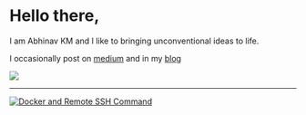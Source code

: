 # Hello there,

I am Abhinav KM and I like to bringing unconventional ideas to life.

I occasionally post on [medium](https://medium.com/@angstycoder101) and in my [blog](https://abhinavkm.notion.site/)

![](https://stackoverflow-card.vercel.app/?userID=11323371&theme=dracula)

---
[![Docker and Remote SSH Command](https://github.com/blacksmithop/blacksmithop/actions/workflows/docker-build-deploy.yml/badge.svg)](https://github.com/blacksmithop/blacksmithop/actions/workflows/docker-build-deploy.yml)
